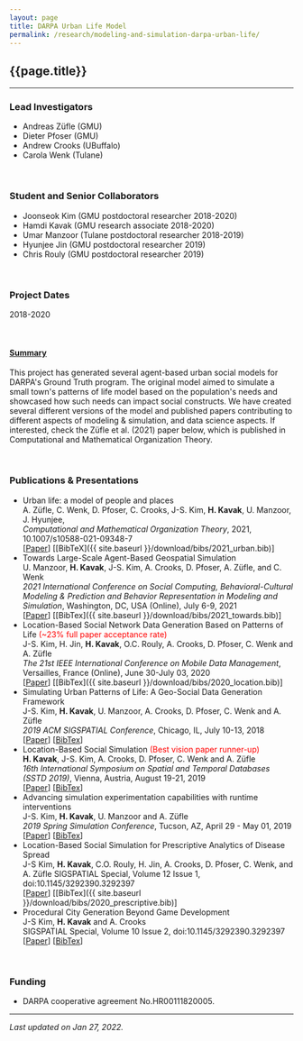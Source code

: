 ```yaml
---
layout: page
title: DARPA Urban Life Model
permalink: /research/modeling-and-simulation-darpa-urban-life/
---
```


## {{page.title}}
<hr/>

### Lead Investigators
- Andreas Züfle (GMU)
- Dieter Pfoser (GMU)
- Andrew Crooks (UBuffalo)
- Carola Wenk (Tulane)

<br/>

### Student and Senior Collaborators
- Joonseok Kim (GMU postdoctoral researcher 2018-2020)
- Hamdi Kavak (GMU research associate 2018-2020)
- Umar Manzoor (Tulane postdoctoral researcher 2018-2019)
- Hyunjee Jin (GMU postdoctoral researcher 2019)
- Chris Rouly (GMU postdoctoral researcher 2019)

<br/>

### Project Dates
2018-2020

<br/>


#### <u>Summary</u>
This project has generated several agent-based urban social models for DARPA's Ground Truth program. The original model aimed to simulate a small town's patterns of life model based on the population's needs and showcased how such needs can impact social constructs. We have created several different versions of the model and published papers contributing to different aspects of modeling & simulation, and data science aspects. If interested, check the Züfle et al. (2021) paper below, which is published in Computational and Mathematical Organization Theory.

<br/>

### Publications & Presentations

- Urban life: a model of people and places   
  A. Züfle, C. Wenk, D. Pfoser, C. Crooks, J-S. Kim, <strong>H. Kavak</strong>, U. Manzoor, J. Hyunjee,    
  <em>Computational and Mathematical Organization Theory</em>, 2021, 10.1007/s10588-021-09348-7  
  [<a title="Paper" href="https://link.springer.com/article/10.1007/s10588-021-09348-7">Paper</a>]
  [[BibTeX]({{ site.baseurl }}/download/bibs/2021_urban.bib)]
- Towards Large-Scale Agent-Based Geospatial Simulation  
  U. Manzoor, <strong>H. Kavak</strong>, J-S. Kim, A. Crooks, D. Pfoser, A. Züfle, and C. Wenk  
  <em>2021 International Conference on Social Computing, Behavioral-Cultural Modeling & Prediction and Behavior Representation in Modeling and Simulation</em>, Washington, DC, USA (Online), July 6-9, 2021  
  [[Paper](https://www.researchgate.net/profile/Andrew-Crooks/publication/353043879_Towards_Large-Scale_Agent-Based_Geospatial_Simulation/links/60e5cd6b1c28af345850bdf5/Towards-Large-Scale-Agent-Based-Geospatial-Simulation.pdf)]
  [[BibTex]({{ site.baseurl }}/download/bibs/2021_towards.bib)]
- Location-Based Social Network Data Generation Based on Patterns of Life <span style="color: red;">(~23% full paper acceptance rate)</span>  
  J-S. Kim, H. Jin, <strong>H. Kavak</strong>, O.C. Rouly, A. Crooks, D. Pfoser, C. Wenk and A. Züfle   
  <em>The 21st IEEE International Conference on Mobile Data Management</em>, Versailles, France (Online), June 30-July 03, 2020  
  [[Paper](https://www.researchgate.net/profile/Ovi-Rouly/publication/343520283_Location-Based_Social_Network_Data_Generation_Based_on_Patterns_of_Life/links/5f3291f2458515b729159340/Location-Based-Social-Network-Data-Generation-Based-on-Patterns-of-Life.pdf)]
  [[BibTex]({{ site.baseurl }}/download/bibs/2020_location.bib)]
- Simulating Urban Patterns of Life: A Geo-Social Data Generation Framework  
  J-S. Kim, <strong>H. Kavak</strong>, U. Manzoor, A. Crooks, D. Pfoser, C. Wenk and A. Züfle   
  <em>2019 ACM SIGSPATIAL Conference</em>, Chicago, IL, July 10-13, 2018  
  [<a title="RG Archive" href="https://www.researchgate.net/profile/Andrew_Crooks/publication/337064055_Simulating_Urban_Patterns_of_Life_A_Geo-Social_Data_Generation_Framework/links/5dc34648a6fdcc2d2ff7cf9e/Simulating-Urban-Patterns-of-Life-A-Geo-Social-Data-Generation-Framework.pdf">Paper</a>]
  [<a title="BibTeX" href="{{ site.baseurl }}/download/bibs/2019_urban_pol.bib">BibTex</a>]
- Location-Based Social Simulation <span style="color: red;">(Best vision paper runner-up)</span>  
  <strong>H. Kavak</strong>, J-S. Kim, A. Crooks, D. Pfoser, C. Wenk and A. Züfle  
  <em>16th International Symposium on Spatial and Temporal Databases (SSTD 2019)</em>, Vienna, Austria, August 19-21, 2019  
  [<a title="ACM DL Archive" href="https://dl.acm.org/doi/10.1145/3340964.3340995">Paper</a>]
  [<a title="BibTeX" href="{{ site.baseurl }}/download/bibs/2019_lbss.bib">BibTex</a>]
- Advancing simulation experimentation capabilities with runtime interventions  
  J-S. Kim, <strong>H. Kavak</strong>, U. Manzoor and A. Züfle  
  <em> 2019 Spring Simulation Conference</em>, Tucson, AZ, April 29 - May 01, 2019  
  [<a title="RG Archive" href="https://www.researchgate.net/profile/Hamdi_Kavak/publication/333457525_Advancing_Simulation_Experimentation_Capabilities_with_Runtime_Interventions/links/5ceedc074585153c3da5362c/Advancing-Simulation-Experimentation-Capabilities-with-Runtime-Interventions.pdf">Paper</a>]
  [<a title="BibTeX" href="{{ site.baseurl }}/download/bibs/2019_experimentation.bib">BibTex</a>]
- Location-Based Social Simulation for Prescriptive Analytics of Disease Spread  
  J-S Kim, <strong>H. Kavak</strong>, C.O. Rouly, H. Jin, A. Crooks, D. Pfoser, C. Wenk, and A. Züfle
  SIGSPATIAL Special, Volume 12 Issue 1, doi:10.1145/3292390.3292397  
  [<a title="RG Archive" href="https://www.researchgate.net/publication/341804755_Location-Based_Social_Simulation_for_Prescriptive_Analytics_of_Disease_Spread">Paper</a>]
  [[BibTex]({{ site.baseurl }}/download/bibs/2020_prescriptive.bib)]
- Procedural City Generation Beyond Game Development  
  J-S Kim, <strong>H. Kavak</strong> and A. Crooks   
  SIGSPATIAL Special, Volume 10 Issue 2, doi:10.1145/3292390.3292397  
  [<a title="RG Archive" href="https://www.researchgate.net/publication/328944888_Procedural_city_generation_beyond_game_development">Paper</a>]
  [<a title="BibTeX" href="{{ site.baseurl }}/download/bibs/2019_procedural.bib">BibTex</a>]


<br/>

### Funding
- DARPA cooperative agreement No.HR00111820005.

<hr/>

*Last updated on Jan 27, 2022.*  
